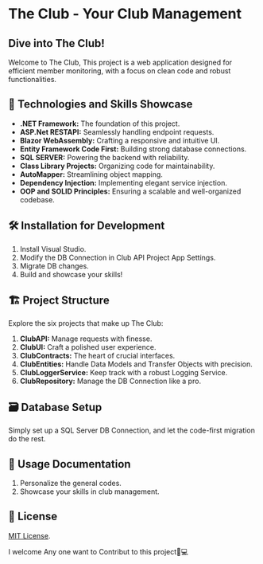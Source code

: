 # The Club - Your Club Management

## Dive into The Club!

Welcome to The Club, This project is a web application designed for efficient member monitoring, with a focus on clean code and robust functionalities.

## 🚀 Technologies and Skills Showcase
- **.NET Framework:** The foundation of this project.
- **ASP.Net RESTAPI:** Seamlessly handling endpoint requests.
- **Blazor WebAssembly:** Crafting a responsive and intuitive UI.
- **Entity Framework Code First:** Building strong database connections.
- **SQL SERVER:** Powering the backend with reliability.
- **Class Library Projects:** Organizing code for maintainability.
- **AutoMapper:** Streamlining object mapping.
- **Dependency Injection:** Implementing elegant service injection.
- **OOP and SOLID Principles:** Ensuring a scalable and well-organized codebase.

## 🛠️ Installation for Development
1. Install Visual Studio.
2. Modify the DB Connection in Club API Project App Settings.
3. Migrate DB changes.
4. Build and showcase your skills!

## 🏗️ Project Structure
Explore the six projects that make up The Club:
1. **ClubAPI:** Manage requests with finesse.
2. **ClubUI:** Craft a polished user experience.
3. **ClubContracts:** The heart of crucial interfaces.
4. **ClubEntities:** Handle Data Models and Transfer Objects with precision.
5. **ClubLoggerService:** Keep track with a robust Logging Service.
6. **ClubRepository:** Manage the DB Connection like a pro.

## 🗃️ Database Setup
Simply set up a SQL Server DB Connection, and let the code-first migration do the rest.

## 📖 Usage Documentation
1. Personalize the general codes.
2. Showcase your skills in club management.

## 📄 License
[MIT License](LICENSE.md).

I welcome Any one want to Contribut to this project🌟💻
